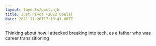 ```yaml
---
layout: layouts/post.njk
title: Just Pivot (2022 Goals)
date: 2021-11-20T17:10:41.007Z
---
```

Thinking about how I attacked breaking into tech, as a father who was career transisitioning
